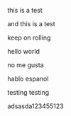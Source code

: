 this is a test

and this is a test

keep on rolling

hello world

no me gusta

hablo espanol

testing testing

adsasda123455123
